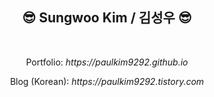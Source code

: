 <h2 align="center">😎 Sungwoo Kim / 김성우 😎</h2>

<br/>
<p align="center">Portfolio: <i>https://paulkim9292.github.io</i></p>
<p align="center">Blog (Korean): <i>https://paulkim9292.tistory.com</i></p>
